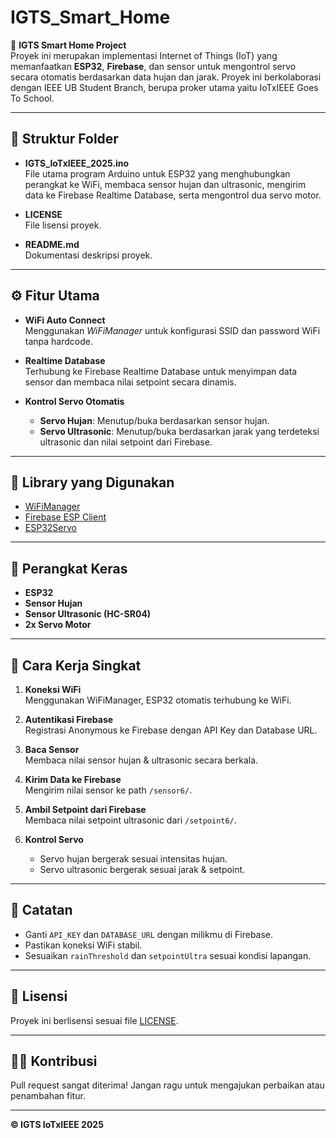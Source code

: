 # IGTS_Smart_Home

🚀 **IGTS Smart Home Project**  
Proyek ini merupakan implementasi Internet of Things (IoT) yang memanfaatkan **ESP32**, **Firebase**, dan sensor untuk mengontrol servo secara otomatis berdasarkan data hujan dan jarak.
Proyek ini berkolaborasi dengan IEEE UB Student Branch, berupa proker utama yaitu IoTxIEEE Goes To School.

---

## 📂 Struktur Folder

- **IGTS_IoTxIEEE_2025.ino**  
  File utama program Arduino untuk ESP32 yang menghubungkan perangkat ke WiFi, membaca sensor hujan dan ultrasonic, mengirim data ke Firebase Realtime Database, serta mengontrol dua servo motor.
  
- **LICENSE**  
  File lisensi proyek.

- **README.md**  
  Dokumentasi deskripsi proyek.

---

## ⚙️ Fitur Utama

- **WiFi Auto Connect**  
  Menggunakan *WiFiManager* untuk konfigurasi SSID dan password WiFi tanpa hardcode.
  
- **Realtime Database**  
  Terhubung ke Firebase Realtime Database untuk menyimpan data sensor dan membaca nilai setpoint secara dinamis.
  
- **Kontrol Servo Otomatis**  
  - **Servo Hujan**: Menutup/buka berdasarkan sensor hujan.
  - **Servo Ultrasonic**: Menutup/buka berdasarkan jarak yang terdeteksi ultrasonic dan nilai setpoint dari Firebase.

---

## 🧰 Library yang Digunakan

- [WiFiManager](https://github.com/tzapu/WiFiManager)
- [Firebase ESP Client](https://github.com/mobizt/Firebase-ESP-Client)
- [ESP32Servo](https://github.com/jkb-git/ESP32Servo)

---

## 🔌 Perangkat Keras

- **ESP32**
- **Sensor Hujan**
- **Sensor Ultrasonic (HC-SR04)**
- **2x Servo Motor**

---

## 📡 Cara Kerja Singkat

1. **Koneksi WiFi**  
   Menggunakan WiFiManager, ESP32 otomatis terhubung ke WiFi.

2. **Autentikasi Firebase**  
   Registrasi Anonymous ke Firebase dengan API Key dan Database URL.

3. **Baca Sensor**  
   Membaca nilai sensor hujan & ultrasonic secara berkala.

4. **Kirim Data ke Firebase**  
   Mengirim nilai sensor ke path `/sensor6/`.

5. **Ambil Setpoint dari Firebase**  
   Membaca nilai setpoint ultrasonic dari `/setpoint6/`.

6. **Kontrol Servo**  
   - Servo hujan bergerak sesuai intensitas hujan.
   - Servo ultrasonic bergerak sesuai jarak & setpoint.

---

## 📌 Catatan

- Ganti `API_KEY` dan `DATABASE_URL` dengan milikmu di Firebase.
- Pastikan koneksi WiFi stabil.
- Sesuaikan `rainThreshold` dan `setpointUltra` sesuai kondisi lapangan.

---

## 📜 Lisensi

Proyek ini berlisensi sesuai file [LICENSE](./LICENSE).

---

## 👨‍💻 Kontribusi

Pull request sangat diterima! Jangan ragu untuk mengajukan perbaikan atau penambahan fitur.

---

**© IGTS IoTxIEEE 2025**
